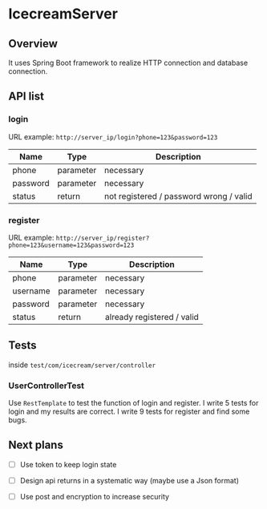 # IcecreamServer
## Overview

It uses Spring Boot framework to realize HTTP connection and database connection.

## API list

### login

URL example: `http://server_ip/login?phone=123&password=123`

| Name | Type | Description |
| - | - | - |
| phone | parameter | necessary |
| password |  parameter | necessary |
| status | return | not registered / password wrong / valid |

### register

URL example: `http://server_ip/register?phone=123&username=123&password=123`

| Name | Type | Description |
| - | - | - |
| phone | parameter | necessary |
| username |  parameter | necessary |
| password |  parameter | necessary |
| status    | return | already registered / valid |


## Tests
inside `test/com/icecream/server/controller`
### UserControllerTest
Use `RestTemplate` to test the function of login and register. 
I write 5 tests for login and my results are correct. 
I write 9 tests for register and find some bugs. 

## Next plans
* [ ] Use token to keep login state
* [ ] Design api returns in a systematic way (maybe use a Json format)
* [ ] Use post and encryption to increase security

